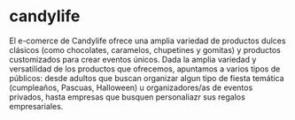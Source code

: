 # candylife
El e-comerce de Candylife ofrece una amplia variedad de productos dulces clásicos (como chocolates, caramelos, chupetines y gomitas) y productos customizados para crear eventos únicos. 
Dada la amplia variedad y versatilidad de los productos que ofrecemos, apuntamos a varios tipos de públicos: desde adultos que buscan organizar algun tipo de fiesta temática (cumpleaños, Pascuas, Halloween) u organizadores/as de eventos privados, hasta empresas que busquen personaliazr sus regalos empresariales. 
